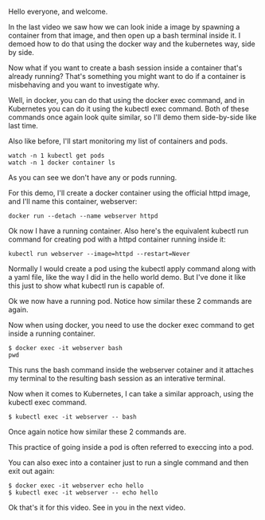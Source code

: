 Hello everyone, and welcome. 


In the last video we saw how we can look inide a image by spawning a container from that image, and then open up a bash terminal inside it. I demoed how to do that using the docker way and the kubernetes way, side by side.  

Now what if you want to create a bash session inside a container that's already running? That's something you might want to do if a container is misbehaving and you want to investigate why. 

Well, in docker, you can do that using the docker exec command, and in Kubernetes you can do it using the kubectl exec command. Both of these commands once again look quite similar, so I'll demo them side-by-side like last time. 

Also like before, I'll start monitoring my list of containers and pods. 

```
watch -n 1 kubectl get pods
watch -n 1 docker container ls
```

As you can see we don't have any or pods running. 

For this demo, I'll create a docker container using the official httpd image, and I'll name this container, webserver:

```
docker run --detach --name webserver httpd
```

Ok now I have a running container. Also here's the equivalent kubectl run command for creating pod with a httpd container running inside it:

```
kubectl run webserver --image=httpd --restart=Never 
```

Normally I would create a pod using the kubectl apply command along with a yaml file, like the way I did in the hello world demo. But I've done it like this just to show what kubectl run is capable of. 

Ok we now have a running pod. Notice how similar these 2 commands are again. 



Now when using docker, you need to use the docker exec command to get inside a running container. 

```
$ docker exec -it webserver bash
pwd
```

This runs the bash command inside the webserver cotainer and it attaches my terminal to the resulting bash session as an interative terminal.


Now when it comes to Kubernetes, I can take a similar approach, using the kubectl exec command. 

```
$ kubectl exec -it webserver -- bash
```

Once again notice how similar these 2 commands are.

This practice of going inside a pod is often referred to execcing into a pod. 

You can also exec into a container just to run a single command and then exit out again:

```
$ docker exec -it webserver echo hello
$ kubectl exec -it webserver -- echo hello
```

Ok that's it for this video. See in you in the next video. 
